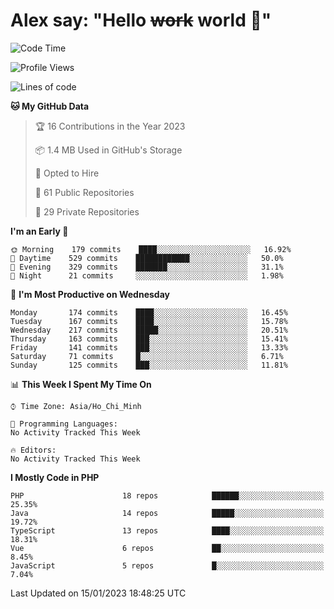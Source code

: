 # Alex say: "Hello ~~work~~ world 🐾"

<!--START_SECTION:waka-->
![Code Time](http://img.shields.io/badge/Code%20Time-839%20hrs%205%20mins-blue)

![Profile Views](http://img.shields.io/badge/Profile%20Views-0-blue)

![Lines of code](https://img.shields.io/badge/From%20Hello%20World%20I%27ve%20Written-1%20Million%20lines%20of%20code-blue)

**🐱 My GitHub Data** 

> 🏆 16 Contributions in the Year 2023
 > 
> 📦 1.4 MB Used in GitHub's Storage 
 > 
> 💼 Opted to Hire
 > 
> 📜 61 Public Repositories 
 > 
> 🔑 29 Private Repositories  
 > 
**I'm an Early 🐤** 

```text
🌞 Morning    179 commits    ████░░░░░░░░░░░░░░░░░░░░░   16.92% 
🌆 Daytime    529 commits    ████████████░░░░░░░░░░░░░   50.0% 
🌃 Evening    329 commits    ███████░░░░░░░░░░░░░░░░░░   31.1% 
🌙 Night      21 commits     ░░░░░░░░░░░░░░░░░░░░░░░░░   1.98%

```
📅 **I'm Most Productive on Wednesday** 

```text
Monday       174 commits    ████░░░░░░░░░░░░░░░░░░░░░   16.45% 
Tuesday      167 commits    ████░░░░░░░░░░░░░░░░░░░░░   15.78% 
Wednesday    217 commits    █████░░░░░░░░░░░░░░░░░░░░   20.51% 
Thursday     163 commits    ███░░░░░░░░░░░░░░░░░░░░░░   15.41% 
Friday       141 commits    ███░░░░░░░░░░░░░░░░░░░░░░   13.33% 
Saturday     71 commits     █░░░░░░░░░░░░░░░░░░░░░░░░   6.71% 
Sunday       125 commits    ███░░░░░░░░░░░░░░░░░░░░░░   11.81%

```


📊 **This Week I Spent My Time On** 

```text
⌚︎ Time Zone: Asia/Ho_Chi_Minh

💬 Programming Languages: 
No Activity Tracked This Week

🔥 Editors: 
No Activity Tracked This Week

```

**I Mostly Code in PHP** 

```text
PHP                      18 repos            ██████░░░░░░░░░░░░░░░░░░░   25.35% 
Java                     14 repos            █████░░░░░░░░░░░░░░░░░░░░   19.72% 
TypeScript               13 repos            ████░░░░░░░░░░░░░░░░░░░░░   18.31% 
Vue                      6 repos             ██░░░░░░░░░░░░░░░░░░░░░░░   8.45% 
JavaScript               5 repos             █░░░░░░░░░░░░░░░░░░░░░░░░   7.04%

```



 Last Updated on 15/01/2023 18:48:25 UTC
<!--END_SECTION:waka-->
